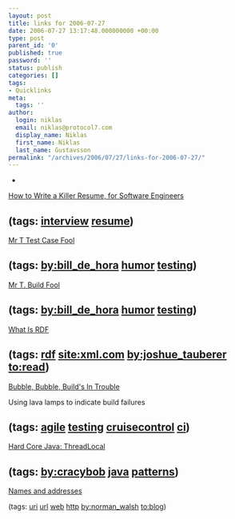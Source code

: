 ```yaml
---
layout: post
title: links for 2006-07-27
date: 2006-07-27 13:17:48.000000000 +00:00
type: post
parent_id: '0'
published: true
password: ''
status: publish
categories: []
tags:
- Quicklinks
meta:
  tags: ''
author:
  login: niklas
  email: niklas@protocol7.com
  display_name: Niklas
  first_name: Niklas
  last_name: Gustavsson
permalink: "/archives/2006/07/27/links-for-2006-07-27/"
---
```

- 
[How to Write a Killer Resume, for Software Engineers](http://www.ofb.net/~niniane/resume_howto.html)

(tags: [interview](http://del.icio.us/protocol7/interview) [resume](http://del.icio.us/protocol7/resume))
- 
[Mr T Test Case Fool](http://www.flickr.com/photos/dehora/149214119/)

(tags: [by:bill\_de\_hora](http://del.icio.us/protocol7/by:bill_de_hora) [humor](http://del.icio.us/protocol7/humor) [testing](http://del.icio.us/protocol7/testing))
- 
[Mr T. Build Fool](http://www.flickr.com/photos/dehora/149214092/in/photostream/)

(tags: [by:bill\_de\_hora](http://del.icio.us/protocol7/by:bill_de_hora) [humor](http://del.icio.us/protocol7/humor) [testing](http://del.icio.us/protocol7/testing))
- 
[What Is RDF](http://www.xml.com/pub/a/2001/01/24/rdf.html?CMP=OTC-TY3388567169&ATT=What+Is+RDF)

(tags: [rdf](http://del.icio.us/protocol7/rdf) [site:xml.com](http://del.icio.us/protocol7/site:xml.com) [by:joshue\_tauberer](http://del.icio.us/protocol7/by:joshue_tauberer) [to:read](http://del.icio.us/protocol7/to:read))
- 
[Bubble, Bubble, Build's In Trouble](http://www.pragmaticprogrammer.com/pa/pa.html)

Using lava lamps to indicate build failures

(tags: [agile](http://del.icio.us/protocol7/agile) [testing](http://del.icio.us/protocol7/testing) [cruisecontrol](http://del.icio.us/protocol7/cruisecontrol) [ci](http://del.icio.us/protocol7/ci))
- 
[Hard Core Java: ThreadLocal](http://crazybob.org/2006/07/hard-core-java-threadlocal.html)

(tags: [by:cracybob](http://del.icio.us/protocol7/by:cracybob) [java](http://del.icio.us/protocol7/java) [patterns](http://del.icio.us/protocol7/patterns))
- 
[Names and addresses](http://norman.walsh.name/2006/07/25/namesAndAddresses)

(tags: [uri](http://del.icio.us/protocol7/uri) [url](http://del.icio.us/protocol7/url) [web](http://del.icio.us/protocol7/web) [http](http://del.icio.us/protocol7/http) [by:norman\_walsh](http://del.icio.us/protocol7/by:norman_walsh) [to:blog](http://del.icio.us/protocol7/to:blog))
